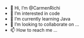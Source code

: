 - 👋 Hi, I’m @CarmenRichi
- 👀 I’m interested in code
- 🌱 I’m currently learning Java
- 💞️ I’m looking to collaborate on ...
- 📫 How to reach me ...

<!---
CarmenRichi/CarmenRichi is a ✨ special ✨ repository because its `README.md` (this file) appears on your GitHub profile.
You can click the Preview link to take a look at your changes.
--->
